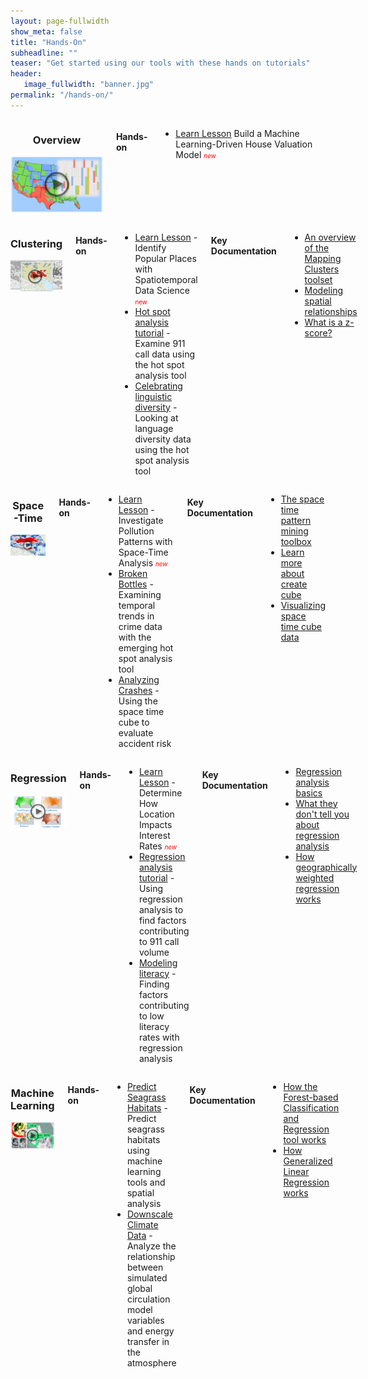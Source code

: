 ```yaml
---
layout: page-fullwidth
show_meta: false
title: "Hands-On"
subheadline: ""
teaser: "Get started using our tools with these hands on tutorials"
header:
   image_fullwidth: "banner.jpg"
permalink: "/hands-on/"
---
```




<div id="overview_div" markdown="1" class="row">




<div class="small-12 large-6 columns" markdown="1" top="0">
<div align="center" markdown="1">

### Overview
<a href="https://www.youtube.com/watch?v=i4S7yPkGVd0&feature=youtu.be" target="_blank"><img src="/images/grouping_2_sm-play.PNG" alt="Cluster analysis in the United States" class="inline"/></a>
</div>

#### Hands-on
* [Learn Lesson](https://learn.arcgis.com/en/projects/build-a-machine-learning-driven-house-valuation-model/) Build a Machine Learning-Driven House Valuation Model <span style="color:red; font-size: 70%; ">*new*</span>
</div>


<div class="small-12 large-6 columns" markdown="1" top="0">
<div align="center" markdown="1">
</div>
</div>



<div class="small-12 large-6 columns" markdown="1" top="0">
<div align="center" markdown="1">

### Clustering
<a href="https://www.youtube.com/watch?v=qQNOlfOYtyw&index=51&list=PLaPDDLTCmy4YcXpv_ypX3YicMHVUOuGYR" target="_blank"><img src="/images/Clustering_3images-sm-play.PNG" alt="Using clustering and hot spot analysis to examine trends" class="inline"/></a>
</div>

#### Hands-on
* [Learn Lesson](https://learn.arcgis.com/en/projects/identify-popular-places-with-spatiotemporal-data-science/#analyze-the-data-spatially) - Identify Popular Places with Spatiotemporal Data Science <span style="color:red; font-size: 70%; ">new</span>
* [Hot spot analysis tutorial](http://www.arcgis.com/home/item.html?id=6626d5cc81a745f1b737028f7a519521) - Examine 911 call data using the hot spot analysis tool
* [Celebrating linguistic diversity](http://desktop.arcgis.com/en/analytics/case-studies/linguistic-diversity-1-intro.htm) - Looking at language diversity data using the hot spot analysis tool

#### Key Documentation
* [An overview of the Mapping Clusters toolset](http://pro.arcgis.com/en/pro-app/tool-reference/spatial-statistics/an-overview-of-the-mapping-clusters-toolset.htm)
* [Modeling spatial relationships](http://pro.arcgis.com/en/pro-app/tool-reference/spatial-statistics/modeling-spatial-relationships.htm)
* [What is a z-score?](http://pro.arcgis.com/en/pro-app/tool-reference/spatial-statistics/what-is-a-z-score-what-is-a-p-value.htm)

</div>






<div class="small-12 large-6 columns" markdown="1" top="0">
<div align="center" markdown="1">

### Space-Time
<a href="https://www.youtube.com/watch?v=0aV6HHwJuo4&index=50&list=PLaPDDLTCmy4YcXpv_ypX3YicMHVUOuGYR" target="_blank"><img src="/images/whats-new-play.jpg" alt="Examine spatio-temporal data with the space time cube" class="inline"/></a>
</div>

#### Hands-on
* [Learn Lesson](https://learn.arcgis.com/en/projects/investigate-pollution-patterns-with-space-time-analysis/) - Investigate Pollution Patterns with Space-Time Analysis <span style="color:red; font-size: 70%; ">*new*</span>
* [Broken Bottles](http://desktop.arcgis.com/en/analytics/case-studies/broken-bottles-1-overview.htm) - Examining temporal trends in crime data with the emerging hot spot analysis tool
* [Analyzing Crashes](http://desktop.arcgis.com/en/analytics/case-studies/analyzing-crashes-1-overview.htm) - Using the space time cube to evaluate accident risk

#### Key Documentation
* [The space time pattern mining toolbox](http://pro.arcgis.com/en/pro-app/tool-reference/space-time-pattern-mining/an-overview-of-the-space-time-pattern-mining-toolbox.htm)
* [Learn more about create cube](http://pro.arcgis.com/en/pro-app/tool-reference/space-time-pattern-mining/learnmorecreatecube.htm)
* [Visualizing space time cube data](http://pro.arcgis.com/en/pro-app/tool-reference/space-time-pattern-mining/visualizing-cube-data.htm)
</div>




<div class="small-12 large-6 columns" markdown="1" top="0">
<div align="center" markdown="1">

### Regression
<a href="http://www.esri.com/videos/watch?videoid=3871&isLegacy=true&title=modeling-spatial-relationships-using-regression-analysis" target="_blank"><img src="/images/model-regression-banner-sm-play.png" alt="Regression analysis helps to explore relationships in data" class="inline"/></a>
</div>

#### Hands-on
* [Learn Lesson](https://learn.arcgis.com/en/projects/determine-how-location-impacts-interest-rates/) - Determine How Location Impacts Interest Rates <span style="color:red; font-size: 70%; ">*new*</span>
* [Regression analysis tutorial](http://www.arcgis.com/home/item.html?id=71a65d35688a4502b123cbdfc99afdee) - Using regression analysis to find factors contributing to 911 call volume
* [Modeling literacy](http://desktop.arcgis.com/en/analytics/case-studies/modeling-literacy.htm) - Finding factors contributing to low literacy rates with regression analysis

#### Key Documentation
* [Regression analysis basics](http://pro.arcgis.com/en/pro-app/tool-reference/spatial-statistics/regression-analysis-basics.htm)
* [What they don't tell you about regression analysis](http://pro.arcgis.com/en/pro-app/tool-reference/spatial-statistics/what-they-don-t-tell-you-about-regression-analysis.htm)
* [How geographically weighted regression works](http://pro.arcgis.com/en/pro-app/tool-reference/spatial-statistics/how-gwr-regression-works.htm)
</div>




<div class="small-12 large-6 columns" markdown="1" top="0">
<div align="center" markdown="1">

### Machine Learning
<a href="https://www.youtube.com/watch?v=duZ7jor_YrU&feature=youtu.be" target="_blank"><img src="/images/machine_learning_SM_play.png" alt="Machine Learning in ArcGIS" class="inline"/></a>
</div>

#### Hands-on
* [Predict Seagrass Habitats](https://learn.arcgis.com/en/projects/predict-seagrass-habitats-with-machine-learning/) - Predict seagrass habitats using machine learning tools and spatial analysis
* [Downscale Climate Data](https://learn.arcgis.com/en/projects/downscale-climate-data-with-machine-learning/) - Analyze the relationship between simulated global circulation model variables and energy transfer in the atmosphere


#### Key Documentation
* [How the Forest-based Classification and Regression tool works](https://pro.arcgis.com/en/pro-app/tool-reference/spatial-statistics/how-forest-works.htm)
* [How Generalized Linear Regression works](https://pro.arcgis.com/en/pro-app/tool-reference/spatial-statistics/how-glr-works.htm)
</div>


</div>
